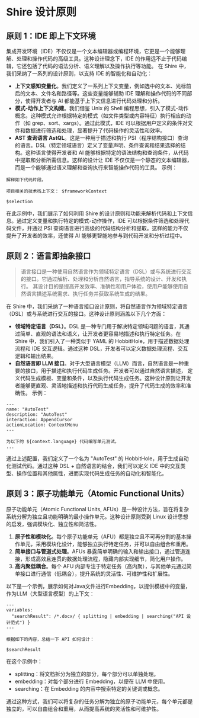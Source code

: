 # Shire 设计原则

## 原则 1：IDE 即上下文环境

集成开发环境（IDE）不仅仅是一个文本编辑器或编程环境，它更是一个能够理解、处理和操作代码的高级工具。这种设计理念下，IDE
的作用远不止于代码编辑，它还包括了代码的语法分析、语义理解以及操作执行等功能。 在 Shire 中，我们采纳了一系列的设计原则，以支持
IDE 的智能化和自动化：

- **上下文感知变量化**。我们定义了一系列上下文变量，例如选中的文本、光标前后的文本、文件名和路径等。这些变量能够辅助 IDE
  理解和操作代码的不同部分，使得开发者与 AI 都能基于上下文信息进行代码处理和分析。
- **模式-动作上下文构建**。我们借鉴 Unix 的 Shell 编程思想，引入了模式-动作概念。这种模式允许根据特定的模式（如文件类型或内容特征）执行相应的动作（如
  grep、sort、xargs）。通过此模式，IDE 可以根据用户定义的条件对文件和数据进行筛选和处理，显著提升了代码操作的灵活性和效率。
- **AST 查询语言 AstQL**。这是一种用于描述和执行 PSI（程序结构接口）查询的语言。DSL（特定领域语言）定义了变量声明、条件查询和结果选择的结构。这种语言使得开发者和
  AI 能够根据特定的语法结构和查询条件，从代码中提取和分析所需信息。这样的设计让 IDE
  不仅仅是一个静态的文本编辑器，而是一个能够通过语义理解和查询执行来智能操作代码的工具。
  示例：

```shire
解释如下代码片段。

项目相关的技术栈上下文： $frameworkContext

$selection
```    

在此示例中，我们展示了如何利用 Shire 的设计原则和功能来解析代码和上下文信息。通过定义变量和执行特定的模式-动作操作，IDE
可以根据条件筛选和处理代码文件，并通过 PSI 查询语言进行高级的代码结构分析和提取。这样的能力不仅提升了开发者的效率，还使得
AI 能够更智能地参与到代码开发和分析过程中。

## 原则 2：语言即抽象接口

> 语言接口是一种使用自然语言作为领域特定语言（DSL）或与系统进行交互的接口。它通过解析、处理和分析自然语言，指导系统的设计、开发和执行。
> 其设计目的是提高开发效率、准确性和用户体验，使用户能够使用自然语言描述系统需求、执行任务并获取系统生成的结果。

在 Shire 中，我们采纳了一种语言接口设计原则，将自然语言作为领域特定语言（DSL）或与系统进行交互的接口。这种设计原则涵盖以下几个方面：

- **领域特定语言（DSL）**。DSL 是一种专门用于解决特定领域问题的语言，其通过简单、直观的语法和语义，让开发者更容易地描述和执行特定任务。在
  Shire 中，我们引入了一种类似于 YAML 的 HobbitHole，用于描述数据处理流程和 IDE 交互逻辑。通过这种
  DSL，开发者可以定义数据处理流程、交互逻辑和输出结果。
- **自然语言即 LLM 接口**。对于大型语言模型（LLM）而言，自然语言是一种重要的接口，用于描述和执行代码生成任务。开发者可以通过自然语言描述，
  定义代码生成模板、变量和条件，以及执行代码生成任务。这种设计原则让开发者能够更直观、灵活地描述和执行代码生成任务，提升了代码生成的效率和准确性。
  示例：

```shire
---
name: "AutoTest"
description: "AutoTest"
interaction: AppendCursor
actionLocation: ContextMenu
---

为以下的 ${context.language} 代码编写单元测试。
...
```

通过上述配置，我们定义了一个名为 "AutoTest" 的 HobbitHole，用于生成自动化测试代码。通过这种 DSL + 自然语言的结合，我们可以定义
IDE 中的交互类型、操作位置和其他属性，进而实现代码生成任务的自动化和智能化。

## 原则 3：原子功能单元（Atomic Functional Units）

原子功能单元（Atomic Functional Units, AFUs）是一种设计方法，旨在将复杂系统分解为独立且功能明确的最小操作单元。这种设计原则受到
Linux 设计思想的启发，强调模块化、独立性和简洁性。

1. **原子性和模块化**。每个原子功能单元（AFU）都是独立且不可再分割的基本操作单元，采用模块化设计，能够独立执行特定任务，并可以自由组合和重用。
2. **简单接口与管道式处理**。AFUs 暴露简单明确的输入和输出接口，通过管道连接，形成高效且连贯的数据处理流程，隐藏内部实现细节，简化用户操作。
3. **高内聚低耦合**。每个 AFU 内部专注于特定任务（高内聚），与其他单元通过简单接口进行通信（低耦合），提升系统的灵活性、可维护性和扩展性。

以下是一个示例，展示如何对Java文件进行Embedding，以提供模板中的变量，作为LLM（大型语言模型）的上下文：

```shire
---
variables:
  "searchResult": /*.docx/ { splitting | embedding | searching("API 设计范式") }
---

根据如下的内容，总结一下 API 如何设计：

$searchResult
```

在这个示例中：

- splitting：将文档拆分为独立的部分，每个部分可以单独处理。
- embedding：对每个部分进行 Embedding，以便在 LLM 中使用。
- searching：在 Embedding 的内容中搜索特定的关键词或概念。

通过这种方式，我们可以将复杂的任务分解为独立的原子功能单元，每个单元都是独立的，可以自由组合和重用，从而提高系统的灵活性和可维护性。
